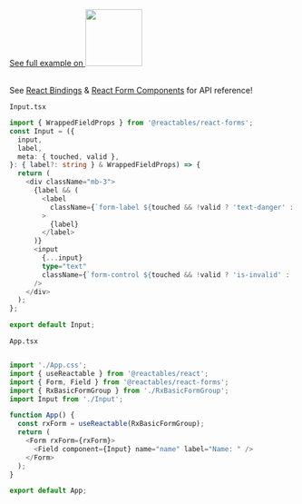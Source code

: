 <a href="https://stackblitz.com/edit/vitejs-vite-enriqs?file=src%2FApp.tsx" target="_blank" rel="noreferrer">
 See full example on <img src="/stackblitz.png" width="100" />
</a>

<br>
<br>

See <a href="/react/react-bindings">React Bindings</a> & <a href="/react/react-form-components">React Form Components</a> for API reference!

`Input.tsx`

```typescript
import { WrappedFieldProps } from '@reactables/react-forms';
const Input = ({
  input,
  label,
  meta: { touched, valid },
}: { label?: string } & WrappedFieldProps) => {
  return (
    <div className="mb-3">
      {label && (
        <label
          className={`form-label ${touched && !valid ? 'text-danger' : ''}`}
        >
          {label}
        </label>
      )}
      <input
        {...input}
        type="text"
        className={`form-control ${touched && !valid ? 'is-invalid' : ''}`}
      />
    </div>
  );
};

export default Input;


```

`App.tsx`

```typescript

import './App.css';
import { useReactable } from '@reactables/react';
import { Form, Field } from '@reactables/react-forms';
import { RxBasicFormGroup } from './RxBasicFormGroup';
import Input from './Input';

function App() {
  const rxForm = useReactable(RxBasicFormGroup);
  return (
    <Form rxForm={rxForm}>
      <Field component={Input} name="name" label="Name: " />
    </Form>
  );
}

export default App;

```